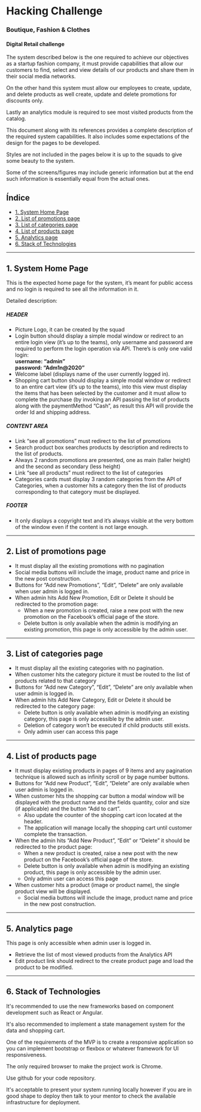 # Hacking Challenge 
### Boutique, Fashion & Clothes 
#### Digital Retail challenge


The system described below is the one required to achieve our objectives as a startup fashion company, it must provide capabilities that allow our customers to find, select and view details of our products and share them in their social media networks. 

On the other hand this system must allow our employees to create, update, and delete products as well create, update and delete promotions for discounts only. 

Lastly an analytics module is required to see most visited products from the catalog.

This document along with its references provides a complete description of the required system capabilities. It also includes some expectations of the design for the pages to be developed. 

Styles are not included in the pages below it is up to the squads to give some beauty to the system.

Some of the screens/figures may include generic information but at the end such information is essentially equal from the actual ones.

## Índice

* [1. System Home Page](#1-system-home-page)
* [2. List of promotions page](#2-list-of-promotions-page)
* [3. List of categories page](#3-list-of-categories-page)
* [4. List of products page](#4-list-of-products-page)
* [5. Analytics page](#5-analytics-page)
* [6. Stack of Technologies](#6-stack-of-technologies)
------------
## 1. System Home Page

This is the expected home page for the system, it’s meant for public access and no login is required to see all the information in it.

Detailed description:

##### HEADER
- Picture Logo, it can be created by the squad
- Login button should display a simple modal window or redirect to an entire login view (it’s up to the teams), only username and password are required to perform the login operation via API. There’s is only one valid login: <br>
**username: “admin”** <br>
**password: “Adm1n@2020”**
- Welcome label (displays name of the user currently logged in).
- Shopping cart button should display a simple modal window or redirect to an entire cart view (it’s up to the teams), into this view must display the items that has been selected by the customer and it must allow to complete the purchase (by invoking an API passing the list of products along with the paymentMethod “Cash”, as result this API will provide the order Id and shipping address.

##### CONTENT AREA 
- Link “see all promotions” must redirect to the list of promotions
- Search product box searches products by description and redirects to the list of products.
- Always 2 random promotions are presented, one as main (taller height) and the second as secondary (less height)
- Link “see all products” must redirect to the list of categories
- Categories cards must display 3 random categories from the API of Categories, when a customer hits a category then the list of products corresponding to that category must be displayed.

##### FOOTER
- It only displays a copyright text and it’s always visible at the very bottom of the window even if the content is not large enough.

------------

## 2. List of promotions page
- It must display all the existing promotions with no pagination
- Social media buttons will include the image, product name and price in the new post construction.
- Buttons for “Add new Promotions”, “Edit”, “Delete” are only available when user admin is logged in.
- When admin hits Add New Promotion, Edit or Delete it should be redirected to the promotion page:
  - When a new promotion is created, raise a new post with the new promotion on the Facebook’s official page of the store.
  - Delete button is only available when the admin is modifying an existing promotion, this page is only accessible by the admin user.

------------

## 3. List of categories page
- It must display all the existing categories with no pagination.
- When customer hits the category picture it must be routed to the list of products related to that category
- Buttons for “Add new Category”, “Edit”, “Delete” are only available when user admin is logged in.
- When admin hits Add New Category, Edit or Delete it should be redirected to the category page:
  - Delete button is only available when admin is modifying an existing category, this page is only accessible by the admin user.
  - Deletion of category won’t be executed if child products still exists.
  - Only admin user can access this page

------------

## 4. List of products page
- It must display existing products in pages of 9 items and any pagination technique is allowed such as infinity scroll or by page number buttons. 
- Buttons for “Add new Product”, “Edit”, “Delete” are only available when user admin is logged in.
- When customer hits the shopping car button a modal window will be displayed with the product name and the fields quantity, color and size (if applicable) and the button “Add to cart”.
  - Also update the counter of the shopping cart icon located at the header.
  - The application will manage locally the shopping cart until customer complete the transaction.
- When the admin hits “Add New Product”, “Edit” or “Delete” it should be redirected to the product page:
  - When a new product is created, raise a new post with the new product on the Facebook’s official page of the store.
  - Delete button is only available when admin is modifying an existing product, this page is only accessible by the admin user.
  - Only admin user can access this page
- When customer hits a product (image or product name), the single product view will be displayed.
  - Social media buttons will include the image, product name and price in the new post construction.

------------
## 5. Analytics page
This page is only accessible when admin user is logged in.
- Retrieve the list of most viewed products from the Analytics API
- Edit product link should redirect to the create product page and load the product to be modified.

------------
## 6. Stack of Technologies
It's recommended to use the new frameworks based on component development such as React or Angular.

It's also recommended to implement a state management system for the data and shopping cart.

One of the requirements of the MVP is to create a responsive application so you can implement bootstrap or flexbox or whatever framework for UI responsiveness.

The only required browser to make the project work is Chrome.

Use github for your code repository.

It's acceptable to present your system running locally however if you are in good shape to deploy then talk to your mentor to check the available infrastructure for deployment.
